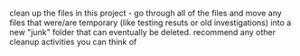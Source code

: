 clean up the files in this project - go through all of the files and move any files that were/are temporary (like testing resuts or old investigations) into a new "junk" folder that can eventually be deleted.  recommend any other cleanup activities you can think of